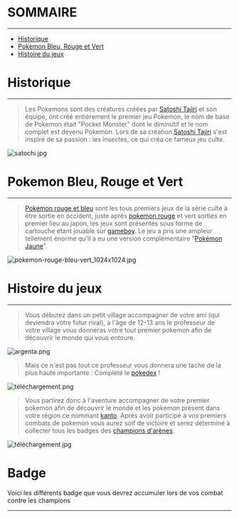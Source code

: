 # SOMMAIRE

---

- [Historique](https://www.notion.so/WikiPokedia-1fd6c6a29b7d4dab98b3af26a4379f48)
- [Pokemon Bleu, Rouge et Vert](https://www.notion.so/WikiPokedia-1fd6c6a29b7d4dab98b3af26a4379f48)
- [Histoire du jeux](https://www.notion.so/WikiPokedia-1fd6c6a29b7d4dab98b3af26a4379f48)

# Historique

---

> Les Pokemons sont des créatures créées par [Satoshi Tajiri](https://fr.wikipedia.org/wiki/Satoshi_Tajiri) et son équipe, ont créé entièrement le premier jeu Pokemon, le nom de base de Pokemon était "Pocket Monster" dont le diminutif et le nom complet est devenu Pokemon. Lors de sa création [Satoshi Tajiri](https://fr.wikipedia.org/wiki/Satoshi_Tajiri) s'est inspiré de sa passion : les insectes, ce qui créa ce fameux jeu culte.
> 

![satochi.jpg](https://m.media-amazon.com/images/M/MV5BNzU5ZGZlMDEtNTA3Mi00MzVmLWFkMzgtZjgwOWM1MzEyYWFjXkEyXkFqcGdeQXVyMzM4MjM0Nzg@._V1_.jpg)

# Pokemon Bleu, Rouge et Vert

---

> [Pokemon rouge et bleu](https://fr.wikipedia.org/wiki/Pokémon_Rouge_et_Bleu) sont les tous premiers jeux de la série culte à être sortie en occident, juste après [pokemon rouge](https://fr.wikipedia.org/wiki/Pok%C3%A9mon_Rouge_et_Bleu) et vert sorties en premier lieu au japon, les jeux sont présentés sous forme de cartouche étant jouable sur [gameboy](https://fr.wikipedia.org/wiki/Game_Boy). Le jeu a pris une ampleur tellement énorme qu'il a eu une version complémentaire "[Pokémon Jaune](https://fr.wikipedia.org/wiki/Pok%C3%A9mon_Jaune)".
> 

![pokemon-rouge-bleu-vert_1024x1024.jpg](https://cdn.shopify.com/s/files/1/0502/0817/8352/files/pokemon-rouge-bleu-vert_1024x1024.jpg?v=1605539000)

# Histoire du jeux

---

> Vous débutez dans un petit village accompagner de votre ami (qui deviendra votre futur rival), a l'âge de 12-13 ans le professeur de votre village vous donneras votre tout premier pokemon afin de découvrir le monde qui vous entoure.
> 

![argenta.png](https://s3-us-west-2.amazonaws.com/secure.notion-static.com/41d293c7-06c2-4282-9749-7fdbc3a87bb1/argenta.png)

> Mais ce n'est pas tout ce professeur vous donnera une tache de la plus haute importante : Complété le [pokedex](https://fr.wikipedia.org/wiki/Pok%C3%A9dex) !
> 

![téléchargement.png](https://s3-us-west-2.amazonaws.com/secure.notion-static.com/3cfcf730-4b19-4942-bacd-13a401a0ab32/tlchargement.png)

> Vous partirez donc à l'aventure accompagner de votre premier pokemon afin de découvrir le monde et les pokemon présent dans votre région ce nommant [kanto](https://pokemon.fandom.com/wiki/Kanto). Après avoir participé à vos premiers combats de pokemon vous aurez soif de victoire et serez déterminé à collecter tous les badges des [champions d'arènes](https://www.pokepedia.fr/Champion_d%27Ar%C3%A8ne).
> 

![téléchargement.jpg](https://s3-us-west-2.amazonaws.com/secure.notion-static.com/3f5b2b3b-4995-4035-bfb3-4f39fee0cb13/tlchargement.jpg)

# Badge

Voici les différents badge que vous devrez accumuler lors de vos combat contre les champions

---
